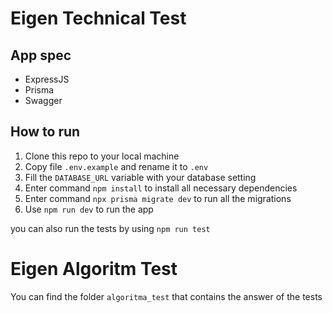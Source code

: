 # Eigen Technical Test

## App spec
- ExpressJS
- Prisma
- Swagger

## How to run 
1. Clone this repo to your local machine
2. Copy file `.env.example` and rename it to `.env`
3. Fill the `DATABASE_URL` variable with your database setting
4. Enter command `npm install` to install all necessary dependencies
5. Enter command `npx prisma migrate dev` to run all the migrations
6. Use `npm run dev` to run the app

you can also run the tests by using `npm run test`

# Eigen Algoritm Test

You can find the folder `algoritma_test` that contains the answer of the tests
